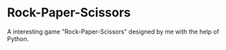 # Rock-Paper-Scissors
A interesting game "Rock-Paper-Scissors" designed by me with the help of Python. 
